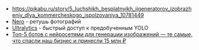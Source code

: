- https://pikabu.ru/story/5_luchshikh_besplatnyikh_iigeneratorov_izobrazheniy_dlya_kommercheskogo_ispolzovaniya_10781449
- [Nero](https://ai.nero.com/) - ретушь фотографий
- [Ultralytics](https://www.ultralytics.com/ru/yolo) - быстрый доступ к предобученным YOLO
- [Топ-5 ботов с нейросетями для генерации изображений — те самые, что спасли наш бизнес и принесли 15 млн ₽](https://habr.com/ru/articles/857688/)